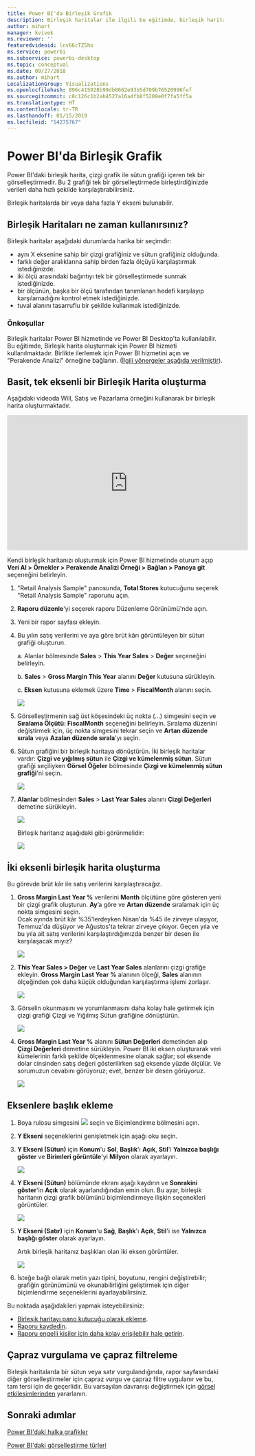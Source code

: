 ```yaml
---
title: Power BI'da Birleşik Grafik
description: Birleşik haritalar ile ilgili bu eğitimde, birleşik haritaları ne zaman kullanacağınızın yanı sıra Power BI hizmetinde ve Power BI Desktop'ta nasıl oluşturacağınız açıklanmaktadır.
author: mihart
manager: kvivek
ms.reviewer: ''
featuredvideoid: lnv66cTZ5ho
ms.service: powerbi
ms.subservice: powerbi-desktop
ms.topic: conceptual
ms.date: 09/27/2018
ms.author: mihart
LocalizationGroup: Visualizations
ms.openlocfilehash: 896c415028b99db8662e93b5d709b76520996fef
ms.sourcegitcommit: c8c126c1b2ab4527a16a4fb8f5208e0f7fa5ff5a
ms.translationtype: HT
ms.contentlocale: tr-TR
ms.lasthandoff: 01/15/2019
ms.locfileid: "54275767"
---
```

# <a name="combo-chart-in-power-bi"></a>Power BI'da Birleşik Grafik
Power BI'daki birleşik harita, çizgi grafik ile sütun grafiği içeren tek bir görselleştirmedir. Bu 2 grafiği tek bir görselleştirmede birleştirdiğinizde verileri daha hızlı şekilde karşılaştırabilirsiniz.

Birleşik haritalarda bir veya daha fazla Y ekseni bulunabilir.

## <a name="when-to-use-a-combo-chart"></a>Birleşik Haritaları ne zaman kullanırsınız?
Birleşik haritalar aşağıdaki durumlarda harika bir seçimdir:

* aynı X eksenine sahip bir çizgi grafiğiniz ve sütun grafiğiniz olduğunda.
* farklı değer aralıklarına sahip birden fazla ölçüyü karşılaştırmak istediğinizde.
* iki ölçü arasındaki bağıntıyı tek bir görselleştirmede sunmak istediğinizde.
* bir ölçünün, başka bir ölçü tarafından tanımlanan hedefi karşılayıp karşılamadığını kontrol etmek istediğinizde.
* tuval alanını tasarruflu bir şekilde kullanmak istediğinizde.

### <a name="prerequisites"></a>Önkoşullar
Birleşik haritalar Power BI hizmetinde ve Power BI Desktop'ta kullanılabilir. Bu eğitimde, Birleşik harita oluşturmak için Power BI hizmeti kullanılmaktadır. Birlikte ilerlemek için Power BI hizmetini açın ve "Perakende Analizi" örneğine bağlanın. ([İlgili yönergeler aşağıda verilmiştir](#create)).


## <a name="create-a-basic-single-axis-combo-chart"></a>Basit, tek eksenli bir Birleşik Harita oluşturma
Aşağıdaki videoda Will, Satış ve Pazarlama örneğini kullanarak bir birleşik harita oluşturmaktadır.

<iframe width="560" height="315" src="https://www.youtube.com/embed/lnv66cTZ5ho?list=PL1N57mwBHtN0JFoKSR0n-tBkUJHeMP2cP" frameborder="0" allowfullscreen></iframe>  

<a name="create"></a> Kendi birleşik haritanızı oluşturmak için Power BI hizmetinde oturum açıp **Veri Al \> Örnekler \> Perakende Analizi Örneği > Bağlan > Panoya git** seçeneğini belirleyin.

1. "Retail Analysis Sample" panosunda, **Total Stores** kutucuğunu seçerek "Retail Analysis Sample" raporunu açın.
2. **Raporu düzenle**'yi seçerek raporu Düzenleme Görünümü'nde açın.
3. Yeni bir rapor sayfası ekleyin.
4. Bu yılın satış verilerini ve aya göre brüt kârı görüntüleyen bir sütun grafiği oluşturun.

    a.  Alanlar bölmesinde **Sales** \> **This Year Sales** > **Değer** seçeneğini belirleyin.

    b.  **Sales** \> **Gross Margin This Year** alanını **Değer** kutusuna sürükleyin.

    c.  **Eksen** kutusuna eklemek üzere **Time** \> **FiscalMonth** alanını seçin.

    ![](media/power-bi-visualization-combo-chart/combotutorial1new.png)
5. Görselleştirmenin sağ üst köşesindeki üç nokta (...) simgesini seçin ve **Sıralama Ölçütü: FiscalMonth** seçeneğini belirleyin. Sıralama düzenini değiştirmek için, üç nokta simgesini tekrar seçin ve **Artan düzende sırala** veya **Azalan düzende sırala**'yı seçin.

6. Sütun grafiğini bir birleşik haritaya dönüştürün. İki birleşik haritalar vardır: **Çizgi ve yığılmış sütun** ile **Çizgi ve kümelenmiş sütun**. Sütun grafiği seçiliyken **Görsel Öğeler** bölmesinde **Çizgi ve kümelenmiş sütun grafiği**'ni seçin.

    ![](media/power-bi-visualization-combo-chart/converttocombo_new2.png)
7. **Alanlar** bölmesinden **Sales** \> **Last Year Sales** alanını **Çizgi Değerleri** demetine sürükleyin.

   ![](media/power-bi-visualization-combo-chart/linevaluebucket.png)

   Birleşik haritanız aşağıdaki gibi görünmelidir:

   ![](media/power-bi-visualization-combo-chart/combochartdone-new.png)

## <a name="create-a-combo-chart-with-two-axes"></a>İki eksenli birleşik harita oluşturma
Bu görevde brüt kâr ile satış verilerini karşılaştıracağız.

1. **Gross Margin Last Year %** verilerini **Month** ölçütüne göre gösteren yeni bir çizgi grafik oluşturun. **Ay**’a göre ve **Artan düzende** sıralamak için üç nokta simgesini seçin.  
Ocak ayında brüt kâr %35'lerdeyken Nisan'da %45 ile zirveye ulaşıyor, Temmuz'da düşüyor ve Ağustos'ta tekrar zirveye çıkıyor. Geçen yıla ve bu yıla ait satış verilerini karşılaştırdığımızda benzer bir desen ile karşılaşacak mıyız?

   ![](media/power-bi-visualization-combo-chart/combo1_new.png)
2. **This Year Sales > Değer** ve **Last Year Sales** alanlarını çizgi grafiğe ekleyin. **Gross Margin Last Year %** alanının ölçeği, **Sales** alanının ölçeğinden çok daha küçük olduğundan karşılaştırma işlemi zorlaşır.      

   ![](media/power-bi-visualization-combo-chart/flatline_new.png)
3. Görselin okunmasını ve yorumlanmasını daha kolay hale getirmek için çizgi grafiği Çizgi ve Yığılmış Sütun grafiğine dönüştürün.

   ![](media/power-bi-visualization-combo-chart/converttocombo_new.png)
4. **Gross Margin Last Year %** alanını **Sütun Değerleri** demetinden alıp **Çizgi Değerleri** demetine sürükleyin. Power BI iki eksen oluşturarak veri kümelerinin farklı şekilde ölçeklenmesine olanak sağlar; sol eksende dolar cinsinden satış değeri gösterilirken sağ eksende yüzde ölçülür. Ve sorumuzun cevabını görüyoruz; evet, benzer bir desen görüyoruz.

   ![](media/power-bi-visualization-combo-chart/power-bi-combochart.png)    

## <a name="add-titles-to-the-axes"></a>Eksenlere başlık ekleme
1. Boya rulosu simgesini ![](media/power-bi-visualization-combo-chart/power-bi-paintroller.png) seçin ve Biçimlendirme bölmesini açın.
2. **Y Ekseni** seçeneklerini genişletmek için aşağı oku seçin.
3. **Y Ekseni (Sütun)** için **Konum**'u **Sol**, **Başlık**'ı **Açık**, **Stil**'i **Yalnızca başlığı göster** ve **Birimleri görüntüle**'yi **Milyon** olarak ayarlayın.

   ![](media/power-bi-visualization-combo-chart/power-bi-y-axis-column.png)
4. **Y Ekseni (Sütun)** bölümünde ekranı aşağı kaydırın ve **Sonrakini göster**'in **Açık** olarak ayarlandığından emin olun. Bu ayar, birleşik haritanın çizgi grafik bölümünü biçimlendirmeye ilişkin seçenekleri görüntüler.

   ![](media/power-bi-visualization-combo-chart/power-bi-show-secondary.png)
5. **Y Ekseni (Satır)** için **Konum**'u **Sağ**, **Başlık**'ı **Açık**, **Stil**'i ise **Yalnızca başlığı göster** olarak ayarlayın.

   Artık birleşik haritanız başlıkları olan iki eksen görüntüler.

   ![](media/power-bi-visualization-combo-chart/power-bi-titles-on.png)

6. İsteğe bağlı olarak metin yazı tipini, boyutunu, rengini değiştirebilir; grafiğin görünümünü ve okunabilirliğini geliştirmek için diğer biçimlendirme seçeneklerini ayarlayabilirsiniz.

Bu noktada aşağıdakileri yapmak isteyebilirsiniz:

* [Birleşik haritayı pano kutucuğu olarak ekleme](../service-dashboard-tiles.md).
* [Raporu kaydedin](../service-report-save.md).
* [Raporu engelli kişiler için daha kolay erişilebilir hale getirin](../desktop-accessibility.md).

## <a name="cross-highlighting-and-cross-filtering"></a>Çapraz vurgulama ve çapraz filtreleme

Birleşik haritalarda bir sütun veya satır vurgulandığında, rapor sayfasındaki diğer görselleştirmeler için çapraz vurgu ve çapraz filtre uygulanır ve bu, tam tersi için de geçerlidir. Bu varsayılan davranışı değiştirmek için [görsel etkileşimlerinden](../service-reports-visual-interactions.md) yararlanın.

## <a name="next-steps"></a>Sonraki adımlar

[Power BI'daki halka grafikler](power-bi-visualization-doughnut-charts.md)

[Power BI'daki görselleştirme türleri](power-bi-visualization-types-for-reports-and-q-and-a.md)
